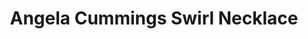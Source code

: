 ---
title: Angela Cummings Swirl Necklace
description: 'This dazzling, intricate necklace features organic swells and swirls of Diamonds punctuated by 10 silvery South Sea Pearl pendants.'
specs: '12.7 - 12.0mm South Sea Cultured Pearls with 55.87 carats of White Diamonds, set in Platinum and 18K White Gold.'
images:
  - image_path: /uploads/angela-cummings-for-assael-swirl-necklace.png
_category:
order_number: 25
categories:
  - necklaces
---